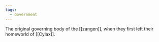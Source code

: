 ```yaml
---
tags:
  - Government
---
```

The original governing body of the [[zangen]], when they first left their homeworld of [[Cylax]].